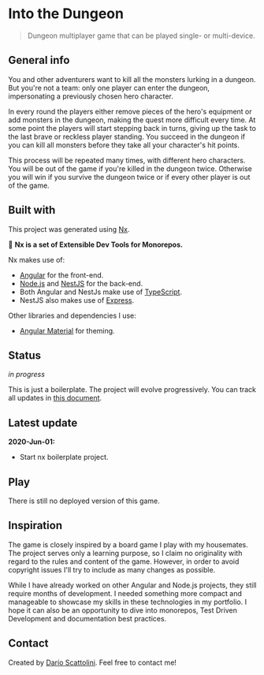 # Into the Dungeon
> Dungeon multiplayer game that can be played single- or multi-device. 

## General info
You and other adventurers want to kill all the monsters lurking in a dungeon. But you're not a team: only one player can enter the dungeon, impersonating a previously chosen hero character. 

In every round the players either remove pieces of the hero's equipment or add monsters in the dungeon, making the quest more difficult every time. At some point the players will start stepping back in turns, giving up the task to the last brave or reckless player standing. You succeed in the dungeon if you can kill all monsters before they take all your character's hit points.

This process will be repeated many times, with different hero characters. You will be out of the game if you're killed in the dungeon twice. Otherwise you will win if you survive the dungeon twice or if every other player is out of the game. 

## Built with
This project was generated using [Nx](https://nx.dev).

🔎 **Nx is a set of Extensible Dev Tools for Monorepos.**

Nx makes use of:
* [Angular](https://angular.io/) for the front-end.
* [Node.js](https://nodejs.org/) and [NestJS](https://nestjs.com/) for the back-end.
* Both Angular and NestJs make use of [TypeScript](https://www.typescriptlang.org/).
* NestJS also makes use of [Express](https://expressjs.com/).

Other libraries and dependencies I use:
* [Angular Material](https://material.angular.io/) for theming.

## Status
_in progress_

This is just a boilerplate. The project will evolve progressively. You can track all updates in [this document](/updates.md).

## Latest update
**2020-Jun-01:**

* Start nx boilerplate project.

## Play
There is still no deployed version of this game.

## Inspiration
The game is closely inspired by a board game I play with my housemates. The project serves only a learning purpose, so I claim no originality with regard to the rules and content of the game. However, in order to avoid copyright issues I'll try to include as many changes as possible.

While I have already worked on other Angular and Node.js projects, they still require months of development. I needed something more compact and manageable to showcase my skills in these technologies in my portfolio. I hope it can also be an opportunity to dive into monorepos, Test Driven Development and documentation best practices.

## Contact
Created by [Darío Scattolini](https://darioscattolini.github.io). Feel free to contact me!